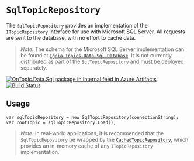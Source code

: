 ﻿# `SqlTopicRepository`
The `SqlTopicRepository` provides an implementation of the `ITopicRepository` interface for use with Microsoft SQL Server. All requests are sent to the database, with no effort to cache data.

> *Note:* The schema for the Microsoft SQL Server implementation can be found at [`Ignia.Topics.Data.Sql.Database`](../Ignia.Topics.Data.Sql.Database). It is not currently distributed as part of the `SqlTopicRepository` and must be deployed separately.

[![OnTopic.Data.Sql package in Internal feed in Azure Artifacts](https://igniasoftware.feeds.visualstudio.com/_apis/public/Packaging/Feeds/46d5f49c-5e1e-47bb-8b14-43be6c719ba8/Packages/15c8a666-efa5-4b23-b08b-1de907478d2d/Badge)](https://igniasoftware.visualstudio.com/OnTopic/_packaging?_a=package&feed=46d5f49c-5e1e-47bb-8b14-43be6c719ba8&package=15c8a666-efa5-4b23-b08b-1de907478d2d&preferRelease=true)
[![Build Status](https://igniasoftware.visualstudio.com/OnTopic/_apis/build/status/OnTopic-CI-V3?branchName=master)](https://igniasoftware.visualstudio.com/OnTopic/_build/latest?definitionId=7&branchName=master)

## Usage
```
var sqlTopicRepository = new SqlTopicRepository(connectionString);
var rootTopic = sqlTopicRepository.Load();
```
> *Note:* In real-world applications, it is recommended that the `SqlTopicRepository` be wrapped by the [`CachedTopicRepository`](../Ignia.Topics.Data.Caching), which provides an in-memory cache of any `ITopicRepository` implementation.